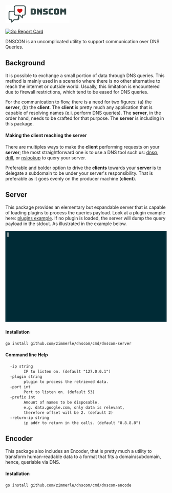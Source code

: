 ![DNSCON](dnscom.png)

[![Go Report Card](https://goreportcard.com/badge/github.com/zimmerle/dnscom)](https://goreportcard.com/report/github.com/zimmerle/dnscom)

DNSCON is an uncomplicated utility to support communication over DNS Queries.


## Background

It is possible to exchange a small portion of data through DNS queries. This method is mainly used in a scenario where there is no other alternative to reach the internet or outside world. Usually, this limitation is encountered due to firewall restrictions, which tend to be eased for DNS queries.

For the communication to flow, there is a need for two figures: (a) the **server**, (b) the **client**. The **client** is pretty much any application that is capable of resolving names (e.i. perform DNS queries). The **server**, in the order hand, needs to be crafted for that purpose. The **server** is including in this package.

#### Making the client reaching the server

There are multiples ways to make the **client** performing requests on your **server**; the most straightforward one is to use a DNS tool such us: [dnsq](https://cr.yp.to/djbdns/debugging.html), [drill](https://www.nlnetlabs.nl/projects/ldns/about/), or [nslookup](https://dougbarton.us/DNS/bind-users-FAQ.html) to query your server.

Preferable and bolder option to drive the **clients** towards your **server** is to delegate a subdomain to be under your server's responsibility. That is preferable as it goes evenly on the producer machine (**client**).

## Server

This package provides an elementary but expandable server that is capable of loading plugins to process the queries payload. Look at a plugin example here: [plugins example](plugins/). If no plugin is loaded, the server will dump the query payload in the stdout. As illustrated in the example below.

![DNSCON](asciicast.gif)

#### Installation

```
go install github.com/zimmerle/dnscom/cmd/dnscom-server
```

#### Command line Help
```
  -ip string
        IP to listen on. (default "127.0.0.1")
  -plugin string
        plugin to process the retrieved data.
  -port int
        Port to listen on. (default 53)
  -prefix int
        Amount of names to be disposable. 
        e.g. data.google.com, only data is relevant, 
        therefore offset will be 2. (default 2)
  -return-ip string
        ip addr to return in the calls. (default "8.8.8.8")
```

## Encoder

This package also includes an Encoder, that is pretty much a utility to transform human-readable data to a format that fits a domain/subdomain, hence, queriable via DNS.

#### Installation

```
go install github.com/zimmerle/dnscom/cmd/dnscom-encode
```
